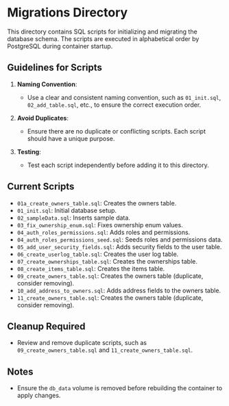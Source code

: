 # Migrations Directory

This directory contains SQL scripts for initializing and migrating the database schema. The scripts are executed in alphabetical order by PostgreSQL during container startup.

## Guidelines for Scripts
1. **Naming Convention**:
   - Use a clear and consistent naming convention, such as `01_init.sql`, `02_add_table.sql`, etc., to ensure the correct execution order.

2. **Avoid Duplicates**:
   - Ensure there are no duplicate or conflicting scripts. Each script should have a unique purpose.

3. **Testing**:
   - Test each script independently before adding it to this directory.

## Current Scripts
- `01a_create_owners_table.sql`: Creates the owners table.
- `01_init.sql`: Initial database setup.
- `02_sampleData.sql`: Inserts sample data.
- `03_fix_ownership_enum.sql`: Fixes ownership enum values.
- `04_auth_roles_permissions.sql`: Adds roles and permissions.
- `04_auth_roles_permissions_seed.sql`: Seeds roles and permissions data.
- `05_add_user_security_fields.sql`: Adds security fields to the user table.
- `06_create_userlog_table.sql`: Creates the user log table.
- `07_create_ownerships_table.sql`: Creates the ownerships table.
- `08_create_items_table.sql`: Creates the items table.
- `09_create_owners_table.sql`: Creates the owners table (duplicate, consider removing).
- `10_add_address_to_owners.sql`: Adds address fields to the owners table.
- `11_create_owners_table.sql`: Creates the owners table (duplicate, consider removing).

## Cleanup Required
- Review and remove duplicate scripts, such as `09_create_owners_table.sql` and `11_create_owners_table.sql`.

## Notes
- Ensure the `db_data` volume is removed before rebuilding the container to apply changes.
